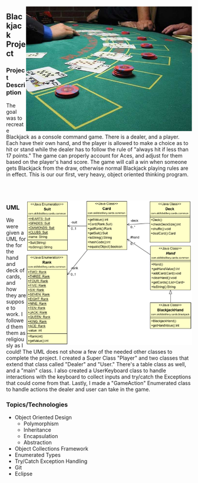 <dl>
	<img src="https://github.com/Chioxin/BlackjackProject/blob/master/BlackjackTable.jpg?raw=true" alt="A Blackjack Table" ALIGN="right" width="450"/>
</dl>

## Blackjack Project

### Project Description
The goal was to recreate Blackjack as a console command game. There is a dealer, and a player. Each have their own hand, and the player is allowed to make a choice as to hit or stand while the dealer has to follow the rule of "always hit if less than 17 points." The game can properly account for Aces, and adjust for them based on the player's hand score. The game will call a win when someone gets Blackjack from the draw, otherwise normal Blackjack playing rules are in effect. This is our our first, very heavy, object oriented thinking program.

<br>
<br>

<dl>
	<img src="https://github.com/Chioxin/BlackjackProject/blob/master/BlackjackUML.png?raw=true" alt="A Blackjack Table" ALIGN="right" width="450"/>
</dl>

### UML

We were given a UML for the for the hand and deck of cards, and how they are suppose to work. I followed them them as religiously as I could! The UML does not show a few of the needed other classes to complete the project. I created a Super Class "Player" and two classes that extend that class called "Dealer" and "User." There's a table class as well, and a "main" class. I also created a UserKeyboard class to handle interactions with the keyboard to collect inputs and try/catch the Exceptions that could come from that. Lastly, I made a "GameAction" Enumerated class to handle actions the dealer and user can take in the game. 

### Topics/Technologies
* Object Oriented Design
	* Polymorphism
	* Inheritance
	* Encapsulation
	* Abstraction
* Object Collections Framework
* Enumerated Types
* Try/Catch Exception Handling
* Git
* Eclipse